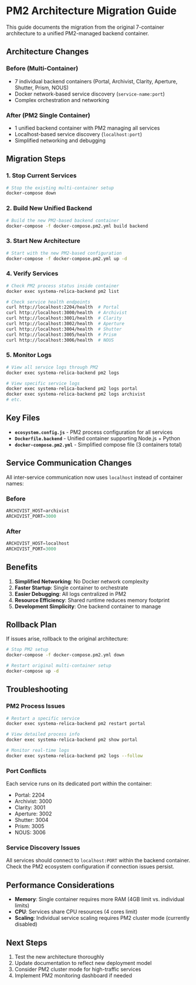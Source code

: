 # PM2 Architecture Migration Guide

This guide documents the migration from the original 7-container architecture to a unified PM2-managed backend container.

## Architecture Changes

### Before (Multi-Container)
- 7 individual backend containers (Portal, Archivist, Clarity, Aperture, Shutter, Prism, NOUS)
- Docker network-based service discovery (`service-name:port`)
- Complex orchestration and networking

### After (PM2 Single Container)
- 1 unified backend container with PM2 managing all services
- Localhost-based service discovery (`localhost:port`)
- Simplified networking and debugging

## Migration Steps

### 1. Stop Current Services
```bash
# Stop the existing multi-container setup
docker-compose down
```

### 2. Build New Unified Backend
```bash
# Build the new PM2-based backend container
docker-compose -f docker-compose.pm2.yml build backend
```

### 3. Start New Architecture
```bash
# Start with the new PM2-based configuration
docker-compose -f docker-compose.pm2.yml up -d
```

### 4. Verify Services
```bash
# Check PM2 process status inside container
docker exec systema-relica-backend pm2 list

# Check service health endpoints
curl http://localhost:2204/health  # Portal
curl http://localhost:3000/health  # Archivist  
curl http://localhost:3001/health  # Clarity
curl http://localhost:3002/health  # Aperture
curl http://localhost:3004/health  # Shutter
curl http://localhost:3005/health  # Prism
curl http://localhost:3006/health  # NOUS
```

### 5. Monitor Logs
```bash
# View all service logs through PM2
docker exec systema-relica-backend pm2 logs

# View specific service logs
docker exec systema-relica-backend pm2 logs portal
docker exec systema-relica-backend pm2 logs archivist
# etc.
```

## Key Files

- **`ecosystem.config.js`** - PM2 process configuration for all services
- **`Dockerfile.backend`** - Unified container supporting Node.js + Python
- **`docker-compose.pm2.yml`** - Simplified compose file (3 containers total)

## Service Communication Changes

All inter-service communication now uses `localhost` instead of container names:

### Before
```typescript
ARCHIVIST_HOST=archivist
ARCHIVIST_PORT=3000
```

### After  
```typescript
ARCHIVIST_HOST=localhost
ARCHIVIST_PORT=3000
```

## Benefits

1. **Simplified Networking**: No Docker network complexity
2. **Faster Startup**: Single container to orchestrate
3. **Easier Debugging**: All logs centralized in PM2
4. **Resource Efficiency**: Shared runtime reduces memory footprint
5. **Development Simplicity**: One backend container to manage

## Rollback Plan

If issues arise, rollback to the original architecture:

```bash
# Stop PM2 setup
docker-compose -f docker-compose.pm2.yml down

# Restart original multi-container setup
docker-compose up -d
```

## Troubleshooting

### PM2 Process Issues
```bash
# Restart a specific service
docker exec systema-relica-backend pm2 restart portal

# View detailed process info
docker exec systema-relica-backend pm2 show portal

# Monitor real-time logs
docker exec systema-relica-backend pm2 logs --follow
```

### Port Conflicts
Each service runs on its dedicated port within the container:
- Portal: 2204
- Archivist: 3000  
- Clarity: 3001
- Aperture: 3002
- Shutter: 3004
- Prism: 3005
- NOUS: 3006

### Service Discovery Issues
All services should connect to `localhost:PORT` within the backend container. Check the PM2 ecosystem configuration if connection issues persist.

## Performance Considerations

- **Memory**: Single container requires more RAM (4GB limit vs. individual limits)
- **CPU**: Services share CPU resources (4 cores limit)
- **Scaling**: Individual service scaling requires PM2 cluster mode (currently disabled)

## Next Steps

1. Test the new architecture thoroughly
2. Update documentation to reflect new deployment model
3. Consider PM2 cluster mode for high-traffic services
4. Implement PM2 monitoring dashboard if needed